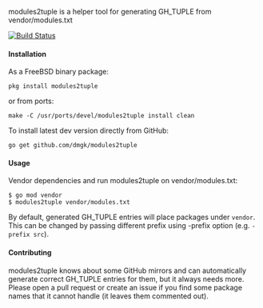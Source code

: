 modules2tuple is a helper tool for generating GH_TUPLE from vendor/modules.txt

[![Build Status](https://travis-ci.org/dmgk/modules2tuple.svg?branch=master)](https://travis-ci.org/dmgk/modules2tuple)

#### Installation

As a FreeBSD binary package:

    pkg install modules2tuple

or from ports:

    make -C /usr/ports/devel/modules2tuple install clean

To install latest dev version directly from GitHub:

    go get github.com/dmgk/modules2tuple

#### Usage

Vendor dependencies and run modules2tuple on vendor/modules.txt:

    $ go mod vendor
    $ modules2tuple vendor/modules.txt

By default, generated GH_TUPLE entries will place packages under `vendor`. This
can be changed by passing different prefix using -prefix option (e.g. `-prefix src`).


#### Contributing

modules2tuple knows about some GitHub mirrors and can automatically generate correct
GH_TUPLE entries for them, but it always needs more. Please open a pull request or create an
issue if you find some package names that it cannot handle (it leaves them commented out).

